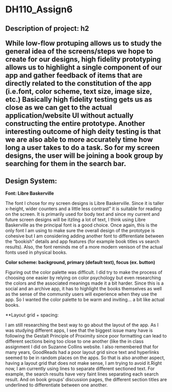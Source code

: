 # DH110_Assign6

<h2>Description of project: </>h2
<p>While low-flow protuping allows us to study the general idea  of the screens/steps we hope to create for our designs, high fidelity prototyping allows us to highlight a single component of our app and gather feedback of items that are directly related to the constitution of the app (i.e.font, color scheme, text size, image size, etc.) Basically high fidelity testing gets us as close as we can get to the actual application/website UI without actually constructing the entire prototype. Another interesting outcome of high deity testing is that we are also able to more accurately time how long a user takes to do a task. So for my screen designs, the user will be joining a book group by searching for them in the search bar.</p>


<h2>Design System:</h2>

**Font: Libre Baskerville**
<p>The font I chose for my screen designs is Libre Baskerville. Since it is taller x-height, wider counters and a little less contrast”  it is suitable for reading on the screen. It is primarily used for body text and since my current and future screen designs will be itzling a lot of text, I think using Libre Baskerville as the principal font is a good choice. Once again,  this is the only font I am using to make sure the overall design of the prototype is cohesive but I am considering adding another font to differentiate between the “bookish” details and app features (for example book titles vs search results). Also, the font reminds me of a more modern venison of the actual fonts used in physical books.</p>

**Color scheme: background, primary (default text), focus (ex. button)**
<p>Figuring out the color palette was difficult. I did try to make the process of choosing one easier by relying on color psychology but even researching the colors and the associated meanings made it a bit harder. Since this is a social and an archive app, it has to highlight the books themselves as well as the sense of the community users will experience when they use the app. So I wanted the color palette to be warm and inviting… a bit like actual books.  

**Layout grid + spacing:
<p>I am still researching the best way to go about the layout of the app. As I was studying different apps, I see that the biggest issue many have is following the Gestalt Principle of Proximity since poor formatting can lead to different sections being too close to one another (like the in class assignment I did on Suzanne Collins website. I also remembered that for many years, GoodReads had a poor layout grid since text and hyperlinks seemed to be in random places on the apps. So that is also another aspect, having a layout grid that does not make sense, I am trying to avoid it.Right now, I am currently using lines to separate different sectioned text. For example, the search results have very faint lines separating each search result. And on book groups’ discussion pages, the different section titles are underlined to differentiate between one another. </p>

